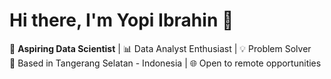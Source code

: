 # Hi there, I'm Yopi Ibrahin 👋

🎯 **Aspiring Data Scientist** | 📊 Data Analyst Enthusiast | 💡 Problem Solver  
📍 Based in Tangerang Selatan - Indonesia | 🌐 Open to remote opportunities


